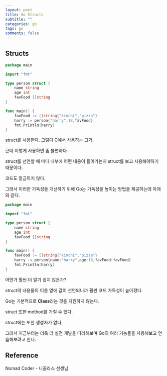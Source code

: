 ```yaml
---
layout: post
title: Go Structs
subtitle: ""
categories: go
tags: go
comments: false
---
```


## Structs

```go
package main

import "fmt"

type person struct {
	name string
	age int
	favFood []string
}

func main() {
	favFood := []string{"kimchi","pizza"}
	harry := person{"harry",18,favFood}
	fmt.Println(harry)
}
```

struct를 사용한다. 그렇다 C에서 사용하는 그거.

근데 이렇게 사용하면 좀 불편하다.

struct를 선언할 때 마다 내부에 어떤 내용이 들어가는지 struct를 보고 사용해야하기 때문이다.

코드도 깔금하지 않다.

그래서 이러한 가독성을 개선하기 위해 Go는 가독성을 높이는 방법을 제공하는데 아래와 같다.

```go
package main

import "fmt"

type person struct {
	name string
	age int
	favFood []string
}

func main() {
	favFood := []string{"kimchi","pizza"}
	harry := person{name:"harry",age:18,favFood:favFood}
	fmt.Println(harry)
}
```

어떤가 훨씬 더 알기 쉽지 않은가?

struct의 내용물의 이름 옆에 값이 선언되니까 훨씬 코드 가독성이 높아졌다.

Go는 기본적으로 **Class**라는 것을 지원하지 않는다.

struct 또한 method를 가질 수 있다.

struct에는 또한 생성자가 없다.

그래서 지금부터는 더욱 더 실전 개발을 따라해보며 Go의 여러 기능들을 사용해보고 연습해보려고 한다.

## Reference

Nomad Coder - 니꼴라스 선생님
